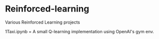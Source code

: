 # Reinforced-learning
Various Reinforced Learning projects

1Taxi.ipynb = A small Q-learning implementation using OpenAI's gym env.
